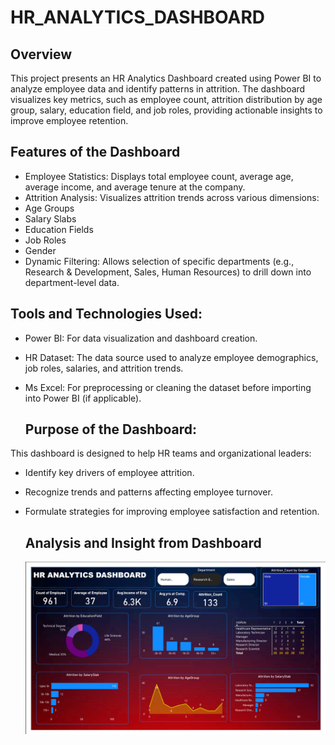 # HR_ANALYTICS_DASHBOARD

## Overview 

This project presents an HR Analytics Dashboard created using Power BI to analyze employee data and identify patterns in attrition. The dashboard visualizes key metrics, such as employee count, attrition distribution by age group, salary, education field, and job roles, providing actionable insights to improve employee retention.

## Features of the Dashboard
- Employee Statistics: Displays total employee count, average age, average income, and average tenure at the company.
- Attrition Analysis: Visualizes attrition trends across various dimensions:
- Age Groups
- Salary Slabs
- Education Fields
- Job Roles
- Gender
- Dynamic Filtering: Allows selection of specific departments (e.g., Research & Development, Sales, Human Resources) to drill down into department-level data.
## Tools and Technologies Used:
- Power BI: For data visualization and dashboard creation.
- HR Dataset: The data source used to analyze employee demographics, job roles, salaries, and attrition trends.
- Ms Excel: For preprocessing or cleaning the dataset before importing into Power BI (if applicable).

  ## Purpose of the Dashboard:
This dashboard is designed to help HR teams and organizational leaders:
- Identify key drivers of employee attrition.
- Recognize trends and patterns affecting employee turnover.
- Formulate strategies for improving employee satisfaction and retention.

  ## Analysis and Insight from Dashboard
  ![image alt](https://github.com/gunakar576/HR_ANALYTICS_DASHBOARD/blob/main/Screenshot%202025-01-06%20133501.png?raw=true)
